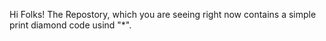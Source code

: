 Hi Folks!
The Repostory, which you are seeing right now contains a simple print diamond code usind "*". 
